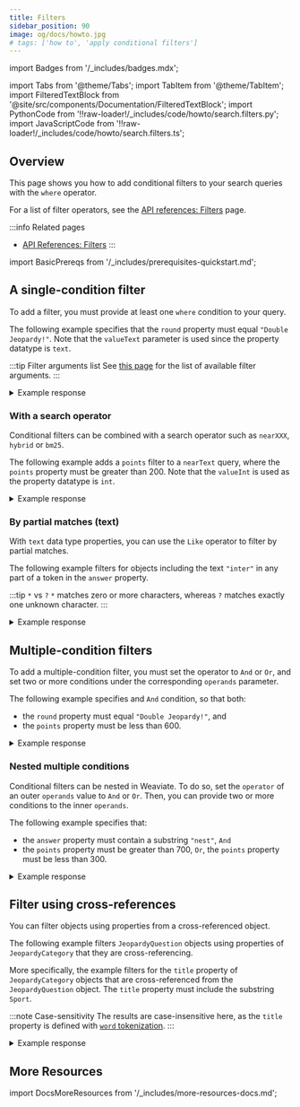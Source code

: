 ```yaml
---
title: Filters
sidebar_position: 90
image: og/docs/howto.jpg
# tags: ['how to', 'apply conditional filters']
---
```


import Badges from '/_includes/badges.mdx';

<Badges/>

import Tabs from '@theme/Tabs';
import TabItem from '@theme/TabItem';
import FilteredTextBlock from '@site/src/components/Documentation/FilteredTextBlock';
import PythonCode from '!!raw-loader!/_includes/code/howto/search.filters.py';
import JavaScriptCode from '!!raw-loader!/_includes/code/howto/search.filters.ts';

## Overview

This page shows you how to add conditional filters to your search queries with the `where` operator.

For a list of filter operators, see the [API references: Filters](../api/graphql/filters.md) page.

:::info Related pages
- [API References: Filters](../api/graphql/filters.md)
:::

import BasicPrereqs from '/_includes/prerequisites-quickstart.md';

<BasicPrereqs />

## A single-condition filter

To add a filter, you must provide at least one `where` condition to your query.

The following example specifies that the `round` property must equal `"Double Jeopardy!"`. Note that the `valueText` parameter is used since the property datatype is `text`.

:::tip Filter arguments list
See [this page](../api/graphql/filters.md#filter-structure) for the list of available filter arguments.
:::

<Tabs groupId="languages">
<TabItem value="py" label="Python">
<FilteredTextBlock
  text={PythonCode}
  startMarker="# SingleFilterPython"
  endMarker="# END SingleFilterPython"
  language="python"
/>
</TabItem>
<TabItem value="js" label="JavaScript/TypeScript">
<FilteredTextBlock
  text={JavaScriptCode}
  startMarker="// searchSingleFilter"
  endMarker="// END searchSingleFilter"
  language="js"
/>
</TabItem>
<TabItem value="graphql" label="GraphQL">
<FilteredTextBlock
  text={PythonCode}
  startMarker="# SingleFilterGraphQL"
  endMarker="# END SingleFilterGraphQL"
  language="graphql"
/>
</TabItem>
</Tabs>

<details>
  <summary>Example response</summary>

It should produce a response like the one below:

<FilteredTextBlock
  text={PythonCode}
  startMarker="# Expected SingleFilter results"
  endMarker="# END Expected SingleFilter results"
  language="json"
/>

</details>

### With a search operator

Conditional filters can be combined with a search operator such as `nearXXX`, `hybrid` or `bm25`.

The following example adds a `points` filter to a `nearText` query, where the `points` property must be greater than 200. Note that the `valueInt` is used as the property datatype is `int`.

<Tabs groupId="languages">
<TabItem value="py" label="Python">
<FilteredTextBlock
  text={PythonCode}
  startMarker="# SingleFilterNearTextPython"
  endMarker="# END SingleFilterNearTextPython"
  language="python"
/>
</TabItem>
<TabItem value="js" label="JavaScript/TypeScript">
<FilteredTextBlock
  text={JavaScriptCode}
  startMarker="// searchFilterNearText"
  endMarker="// END searchFilterNearText"
  language="js"
/>
</TabItem>
<TabItem value="graphql" label="GraphQL">
<FilteredTextBlock
  text={PythonCode}
  startMarker="# SingleFilterNearTextGraphQL"
  endMarker="# END SingleFilterNearTextGraphQL"
  language="graphql"
/>
</TabItem>
</Tabs>

<details>
  <summary>Example response</summary>

It should produce a response like the one below:

<FilteredTextBlock
  text={PythonCode}
  startMarker="# Expected SingleFilterNearText results"
  endMarker="# END Expected SingleFilterNearText results"
  language="json"
/>

</details>

### By partial matches (text)

With `text` data type properties, you can use the `Like` operator to filter by partial matches.

The following example filters for objects including the text `"inter"` in any part of a token in the `answer` property.

:::tip `*` vs `?`
`*` matches zero or more characters, whereas `?` matches exactly one unknown character.
:::

<Tabs groupId="languages">
<TabItem value="py" label="Python">
<FilteredTextBlock
  text={PythonCode}
  startMarker="# LikeFilterPython"
  endMarker="# END LikeFilterPython"
  language="python"
/>
</TabItem>
<TabItem value="js" label="JavaScript/TypeScript">
<FilteredTextBlock
  text={JavaScriptCode}
  startMarker="// searchLikeFilter"
  endMarker="// END searchLikeFilter"
  language="js"
/>
</TabItem>
<TabItem value="graphql" label="GraphQL">
<FilteredTextBlock
  text={PythonCode}
  startMarker="# LikeFilterGraphQL"
  endMarker="# END LikeFilterGraphQL"
  language="graphql"
/>
</TabItem>
</Tabs>

<details>
  <summary>Example response</summary>

It should produce a response like the one below:

<FilteredTextBlock
  text={PythonCode}
  startMarker="# Expected LikeFilter results"
  endMarker="# END Expected LikeFilter results"
  language="json"
/>

</details>

## Multiple-condition filters

To add a multiple-condition filter, you must set the operator to `And` or `Or`, and set two or more conditions under the corresponding `operands` parameter.

The following example specifies and `And` condition, so that both:
- the `round` property must equal `"Double Jeopardy!"`, and
- the `points` property must be less than 600.

<Tabs groupId="languages">
<TabItem value="py" label="Python">
<FilteredTextBlock
  text={PythonCode}
  startMarker="# MultipleFiltersAndPython"
  endMarker="# END MultipleFiltersAndPython"
  language="python"
/>
</TabItem>
<TabItem value="js" label="JavaScript/TypeScript">
<FilteredTextBlock
  text={JavaScriptCode}
  startMarker="// searchMultipleFiltersAnd"
  endMarker="// END searchMultipleFiltersAnd"
  language="js"
/>
</TabItem>
<TabItem value="graphql" label="GraphQL">
<FilteredTextBlock
  text={PythonCode}
  startMarker="# MultipleFiltersAndGraphQL"
  endMarker="# END MultipleFiltersAndGraphQL"
  language="graphql"
/>
</TabItem>
</Tabs>

<details>
  <summary>Example response</summary>

It should produce a response like the one below:

<FilteredTextBlock
  text={PythonCode}
  startMarker="# Expected MultipleFiltersAnd results"
  endMarker="# END Expected MultipleFiltersAnd results"
  language="json"
/>

</details>

### Nested multiple conditions

Conditional filters can be nested in Weaviate. To do so, set the `operator` of an outer `operands` value to `And` or `Or`. Then, you can provide two or more conditions to the inner `operands`.

The following example specifies that:
- the `answer` property must contain a substring `"nest"`, `And`
- the `points` property must be greater than 700, `Or`, the `points` property must be less than 300.

<Tabs groupId="languages">
<TabItem value="py" label="Python">
<FilteredTextBlock
  text={PythonCode}
  startMarker="# MultipleFiltersNestedPython"
  endMarker="# END MultipleFiltersNestedPython"
  language="python"
/>
</TabItem>
<TabItem value="js" label="JavaScript/TypeScript">
<FilteredTextBlock
  text={JavaScriptCode}
  startMarker="// searchMultipleFiltersNested"
  endMarker="// END searchMultipleFiltersNested"
  language="js"
/>
</TabItem>
<TabItem value="graphql" label="GraphQL">
<FilteredTextBlock
  text={PythonCode}
  startMarker="# MultipleFiltersNestedGraphQL"
  endMarker="# END MultipleFiltersNestedGraphQL"
  language="graphql"
/>
</TabItem>
</Tabs>

<details>
  <summary>Example response</summary>

It should produce a response like the one below:

<FilteredTextBlock
  text={PythonCode}
  startMarker="# Expected MultipleFiltersNested results"
  endMarker="# END Expected MultipleFiltersNested results"
  language="json"
/>

</details>


## Filter using cross-references

You can filter objects using properties from a cross-referenced object.

The following example filters `JeopardyQuestion` objects using properties of `JeopardyCategory` that they are cross-referencing.

More specifically, the example filters for the `title` property of `JeopardyCategory` objects that are cross-referenced from the `JeopardyQuestion` object. The `title` property must include the substring `Sport`.

:::note Case-sensitivity
The results are case-insensitive here, as the `title` property is defined with [`word` tokenization](../config-refs/schema.md#property-tokenization).
:::

<Tabs groupId="languages">
<TabItem value="py" label="Python">
<FilteredTextBlock
  text={PythonCode}
  startMarker="# CrossReferencePython"
  endMarker="# END CrossReferencePython"
  language="python"
/>
</TabItem>
<TabItem value="js" label="JavaScript/TypeScript">
<FilteredTextBlock
  text={JavaScriptCode}
  startMarker="// searchSingleFilter"
  endMarker="// END searchSingleFilter"
  language="js"
/>
</TabItem>
<TabItem value="graphql" label="GraphQL">
<FilteredTextBlock
  text={PythonCode}
  startMarker="# CrossReferenceGraphQL"
  endMarker="# END CrossReferenceGraphQL"
  language="graphql"
/>
</TabItem>
</Tabs>

<details>
  <summary>Example response</summary>

It should produce a response like the one below:

<FilteredTextBlock
  text={PythonCode}
  startMarker="# Expected CrossReferencePython results"
  endMarker="# END Expected CrossReferencePython results"
  language="json"
/>

</details>


## More Resources

import DocsMoreResources from '/_includes/more-resources-docs.md';

<DocsMoreResources />
